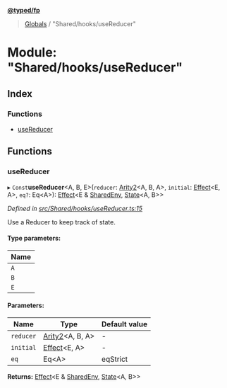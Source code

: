 **[@typed/fp](../README.md)**

> [Globals](../globals.md) / "Shared/hooks/useReducer"

# Module: "Shared/hooks/useReducer"

## Index

### Functions

* [useReducer](_shared_hooks_usereducer_.md#usereducer)

## Functions

### useReducer

▸ `Const`**useReducer**\<A, B, E>(`reducer`: [Arity2](_common_types_.md#arity2)\<A, B, A>, `initial`: [Effect](_effect_effect_.effect.md)\<E, A>, `eq?`: Eq\<A>): [Effect](_effect_effect_.effect.md)\<E & [SharedEnv](../interfaces/_shared_core_services_sharedenv_.sharedenv.md), [State](_shared_state_state_.md#state)\<A, B>>

*Defined in [src/Shared/hooks/useReducer.ts:15](https://github.com/TylorS/typed-fp/blob/f129829/src/Shared/hooks/useReducer.ts#L15)*

Use a Reducer to keep track of state.

#### Type parameters:

Name |
------ |
`A` |
`B` |
`E` |

#### Parameters:

Name | Type | Default value |
------ | ------ | ------ |
`reducer` | [Arity2](_common_types_.md#arity2)\<A, B, A> | - |
`initial` | [Effect](_effect_effect_.effect.md)\<E, A> | - |
`eq` | Eq\<A> | eqStrict |

**Returns:** [Effect](_effect_effect_.effect.md)\<E & [SharedEnv](../interfaces/_shared_core_services_sharedenv_.sharedenv.md), [State](_shared_state_state_.md#state)\<A, B>>
